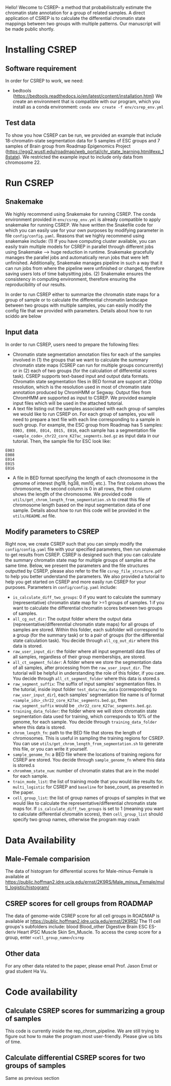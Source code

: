 Hello! Wecome to CSREP- a method that probabilisitcally estimate the chromatin state annotation for a group of related samples. A direct application of CSREP is to calculate the differential chromatin state mappings between two groups with multiple patterns. Our manuscript will be made public shortly. 
# Installing CSREP
## Software requirement
In order for CSREP to work, we need:
- bedtools (https://bedtools.readthedocs.io/en/latest/content/installation.html)
We create an environment that is compatible with our program, which you install as a conda environment: ```conda env create -f env/csrep_env.yml```
## Test data
To show you how CSREP can be run, we provided an example that include 18-chromatin-state segmentation data for 5 samples of ESC groups and 7 samples of Brain group from Roadmap Epigenomics Project (https://egg2.wustl.edu/roadmap/web_portal/chr_state_learning.html#exp_18state). We restricted the example input to include only data from chromosome 22. 

# Run CSREP 
## Snakemake 
We highly recommend using Snakemake for running CSREP. The conda environment provided in ```env/csrep_env.yml``` is already compatible to apply snakemake for running CSREP. We have written the Snakefile code for which you can easily use for your own purposes by modifying parameter in file ```config/config.yaml```. Reasons that we highly recommend using snakemake include: (1) If you have computing cluster available, you can easily train multiple models for CSREP in parallel through different jobs using Snakemake --> huge reduction in runtime. Snakemake gracefully manages the parallel jobs and automatically rerun jobs that were left unfinished. Additionally, Snakemake manages pipeline in such a way that it can run jobs from where the pipeline were unfinished or changed, therefore saving users lots of time babysitting jobs. (2) Snakemake ensures the consistency in computing environment, therefore ensuring the reproducibility of our results. 

In order to run CSREP either to summarize the chromatin state maps for a group of sample or to calculate the differential chromatin landscape between two groups with multiple samples, you can easily modify the config file that we provided with parameters. Details about how to run sciddo are below

## Input data
In order to run CSREP, users need to prepare the following files:
- Chromatin state segmentation annotation files for each of the samples involved in (1) the groups that we want to calculate the summary chromatin state maps (CSREP can run for multiple groups concurrently) or in (2) each of two groups (for the calculation of differential scores task). CSREP supports text-based input and output data formats. Chromatin state segmentation files in BED format are support at 200bp resolution, which is the resolution used in most of chromatin state annotation produced by ChromHMM or Segway. Output files from ChromHMM are supported as input to CSREP. We provided example input files which will be used in the attached tutorial.
- A text file listing out the samples associated with each group of samples we would like to run CSREP on. For each group of samples, you will need to prepare a text file with each line corresponding to a sample in such group. For example, the ESC group from Roadmap has 5 samples: ```E003, E008, E014, E015, E016```, each sample has a segmentation file ```<sample_code>_chr22_core_K27ac_segments.bed.gz``` as input data in our tutorial. Then, the sample file for ESC look like: 
```
E003
E008
E014
E015
E016
```
- A file in BED format specifying the length of each chromosome in the genome of interest (hg19, hg38, mm10, etc.). The first column shows the chromosome, the second column is 0 in all rows, the third column shows the length of the chromosome. We provided code ```utils/get_chrom_length_from_segmentation.sh``` to creat this file of chromosome length based on the input segmentation data of one sample. Details about how to run this code will be provided in the ```utils/README.md``` file. 

## Modify parameters to CSREP
Right now, we create CSREP such that you can simply modify the ```config/config.yaml``` file with your specified parameters, then run snakemake to get results from CSREP. CSREP is designed such that you can calculate the summary chromatin state map for multiple groups of samples at the same time. Below, we present the parameters and the file structures outputted by CSREP, please also refer to the file ```csrep_file_structure.pdf``` to help you better understand the parameters. We also provided a tutorial to help you get started on CSREP and more easily run CSREP for your purposes. Parameters in ```config/config.yaml``` include:
- ```is_calculate_diff_two_groups```: 0 if you want to calculate the summary (representative) chromatin state map for >=1 groups of samples. 1 if you want to calculate the differential chromatin scores between two groups of samples.
- ```all_cg_out_dir```:  The output folder where the output data (representative/differenntial chromatin state maps) for all groups of samples are stored. Within this folder, each subfolder will correspond to a group (for the summary task) or to a pair of groups (for the differential state calculation task). You decide through ```all_cg_out_dir``` where this data is stored.
- ```raw_user_input_dir```: the folder where all input segmentatil data files of all samples, regardless of their group memberships, are stored.
- ```all_ct_segment_folder```: A folder where we store the segmentation data of all samples, after processing from the ```raw_user_input_dir```. The tutorial will be helpful in understanding the role of this folder, if you care. You decide through ```all_ct_segment_folder``` where this data is stored.s
- ```raw_segment_suffix```: The suffix of input samples' segmentation files. In the tutorial, inside input folder ```test_data/raw_data``` (corresponding to ```raw_user_input_dir```), each samples' segmentation file name is of format ```<sample_ids>_chr22_core_K27ac_segments.bed.gz```, then ```raw_segment_suffix``` would be ```_chr22_core_K27ac_segments.bed.gz```.
- ```training_data_folder```: the folder where we will store chromatin state segmentation data used for training, which corresponds to 10% of the genome, for each sample. You decide through ```training_data_folder``` where this data is stored.
- ```chrom_length_fn```: path to the BED file that stores the length of chromosomes. This is useful in sampling the training regions for CSREP. You can use ```utils/get_chrom_length_from_segmentation.sh``` to generate this file, or you can write it yourself. 
- ```sample_genome_fn```: a BED file where the locations of training regions for CSREP are stored. You decide through ```sample_genome_fn``` where this data is stored.s
- ```chromhmm_state_num```: number of chromatin states that are in the model for each sample. 
- ```train_mode_list```: the list of training mode that you would like results for. ```multi_logistic``` for CSREP and ```baseline``` for base_count, as presented in the paper. 
- ```cell_group_list```: the list of group names of groups of samples in that we would like to calculate the representative/differential chromatin state maps for. If ```is_calculate_diff_two_groups``` is set to 1 (meaning you want to calculate differential chromatin scores), then ```cell_group_list``` should specify two group names, otherwise the program may crash

# Data Availability
## Male-Female comparision
The data of histogram for differential scores for Male-minus-Female is available at https://public.hoffman2.idre.ucla.edu/ernst/2K9RS/Male_minus_Female/multi_logistic/histogram/ 
## CSREP scores for cell groups from ROADMAP
The data of genome-wide CSREP score for all cell groups in ROADMAP is available at https://public.hoffman2.idre.ucla.edu/ernst/2K9RS/
The 11 cell groups's subfolders include: blood Blood_other Digestive Brain ESC ES-deriv Heart iPSC Muscle Skin Sm_Muscle. To access the csrep score for a group, enter `<cell_group_name>`/`csrep`
## Other data
For any other data related to the paper, please email Prof. Jason Ernst or grad student Ha Vu. 
# Code availability
## Calculate CSREP scores for summarizing a group of samples
This code is currently inside the rep_chrom_pipeline. We are still trying to figure out how to make the program most user-friendly. Please give us bits of time. 
## Calculate differential CSREP scores for two groups of samples
Same as previous section